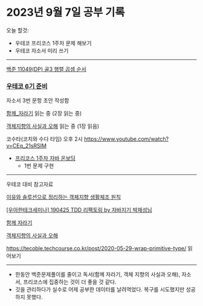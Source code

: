 # 2023년 9월 7일 공부 기록

오늘 할것: 
- 우테코 프리코스 1주차 문제 해보기
- 우테코 자소서 미리 쓰기

---


[백준 11049(DP) 골3 행렬 곱셈 순서](..%2F..%2F..%2FAlgorithm%2FSolvedProblem%2FDP%2F11049%2F11049.md)


### [우테코 6기 준비](../../../우아한테크코스/우테코_6기_준비/우테코_6기_준비.md)

자소서 3번 문항 초안 작성함

[함께_자라기](..%2F..%2F..%2FCS%28ComputerScience%29%2F%EA%B0%9C%EB%B0%9C%EB%B0%A9%EB%B2%95%EB%A1%A0%2F%EC%95%A0%EC%9E%90%EC%9D%BC%2F%ED%95%A8%EA%BB%98_%EC%9E%90%EB%9D%BC%EA%B8%B0%2F%ED%95%A8%EA%BB%98_%EC%9E%90%EB%9D%BC%EA%B8%B0.md)
읽는 중 (2장 읽는 중)

[객체지향의 사실과 오해](..%2F..%2F..%2FOOP%2F%EA%B0%9D%EC%B2%B4%EC%A7%80%ED%96%A5%EC%9D%98_%EC%82%AC%EC%8B%A4%EA%B3%BC_%EC%98%A4%ED%95%B4%2F%EA%B0%9D%EC%B2%B4%EC%A7%80%ED%96%A5%EC%9D%98_%EC%82%AC%EC%8B%A4%EA%B3%BC_%EC%98%A4%ED%95%B4.md)
읽는 중 (1장 읽음)

코수타(코치와 수다 타임) 오후 2시
https://www.youtube.com/watch?v=CEq_21sRSIM

- [프리코스 1주차 자바 온보딩](https://github.com/SeongUk52/java-onboarding)
  - 1번 문제 구현

---

우테코 대비 참고자료

[이유와 솔루션으로 정리하는 객체지향 생활체조 원칙](https://hudi.blog/thoughtworks-anthology-object-calisthenics/)

[[우아한테크세미나] 190425 TDD 리팩토링 by 자바지기 박재성님](https://www.youtube.com/watch?v=bIeqAlmNRrA)

[함께 자라기](https://www.yes24.com/Product/Goods/67350256)

[객체지향의 사실과 오해](https://www.yes24.com/Product/Goods/18249021)

https://tecoble.techcourse.co.kr/post/2020-05-29-wrap-primitive-type/
읽어보기

---
- 한동안 백준문제풀이를 줄이고 독서(함께 자라기, 객체 지향의 사실과 오해), 자소서, 프리코스에 집중하는 것이 더 좋을 것 같다.
- 깃을 관리하다가 실수로 어제 공부한 데이터를 날려먹었다. 복구를 시도했지만 성공하지 못했다.